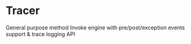 # Tracer
General purpose method Invoke engine with pre/post/exception events support &amp; trace logging API
